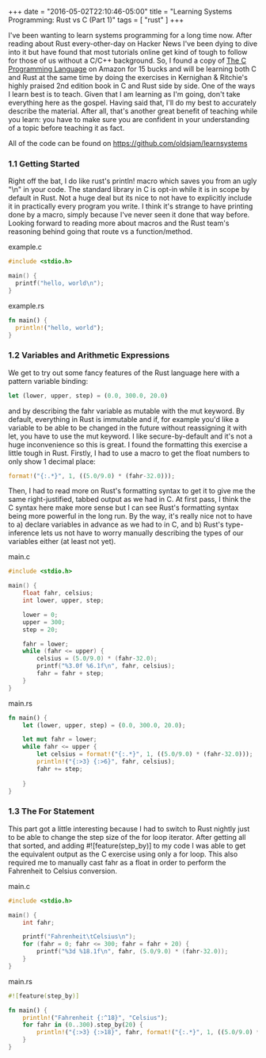 +++
date = "2016-05-02T22:10:46-05:00"
title = "Learning Systems Programming: Rust vs C (Part 1)"
tags = [ "rust" ]
+++

I've been wanting to learn systems programming for a long time now. After reading about Rust every-other-day on Hacker News I've been dying to dive into it but have found that most tutorials online get kind of tough to follow for those of us without a C/C++ background. So, I found a copy of [The C Programming Language](http://www.amazon.com/Programming-Language-Brian-W-Kernighan/dp/0131103628) on Amazon for 15 bucks and will be learning both C and Rust at the same time by doing the exercises in Kernighan & Ritchie's highly praised 2nd edition book in C and Rust side by side. One of the ways I learn best is to teach. Given that I am learning as I'm going, don't take everything here as the gospel. Having said that, I'll do my best to accurately describe the material. After all, that's another great benefit of teaching while you learn: you have to make sure you are confident in your understanding of a topic before teaching it as fact.

All of the code can be found on https://github.com/oldsjam/learnsystems



### 1.1 Getting Started

Right off the bat, I do like rust's println! macro which saves you from an ugly "\n" in your code. The standard library in C is opt-in while it is in scope by default in Rust. Not a huge deal but its nice to not have to explicitly include it in practically every program you write. I think it's strange to have printing done by a macro, simply because I've never seen it done that way before. Looking forward to reading more about macros and the Rust team's reasoning behind going that route vs a function/method.

example.c
```c
#include <stdio.h>

main() {
  printf("hello, world\n");
}
```

example.rs
```rust
fn main() {
  println!("hello, world");
}
```

### 1.2 Variables and Arithmetic Expressions

We get to try out some fancy features of the Rust language here with a pattern variable binding:
```rust
let (lower, upper, step) = (0.0, 300.0, 20.0)
```
and by describing the fahr variable as mutable with the mut keyword. By default, everything in Rust is immutable and if, for example you'd like a variable to be able to be changed in the future without reassigning it with let, you have to use the mut keyword. I like secure-by-default and it's not a huge inconvenience so this is great. I found the formatting this exercise a little tough in Rust. Firstly, I had to use a macro to get the float numbers to only show 1 decimal place:
```rust
format!("{:.*}", 1, ((5.0/9.0) * (fahr-32.0)));
```
Then, I had to read more on Rust's formatting syntax to get it to give me the same right-justified, tabbed output as we had in C. At first pass, I think the C syntax here make more sense but I can see Rust's formatting syntax being more powerful in the long run. By the way, it's really nice not to have to a) declare variables in advance as we had to in C, and b) Rust's type-inference lets us not have to worry manually describing the types of our variables either (at least not yet).

main.c
```c
#include <stdio.h>

main() {
	float fahr, celsius;
	int lower, upper, step;

	lower = 0;
	upper = 300;
	step = 20;

	fahr = lower;
	while (fahr <= upper) {
		celsius = (5.0/9.0) * (fahr-32.0);
		printf("%3.0f %6.1f\n", fahr, celsius);
		fahr = fahr + step;
	}
}
```

main.rs
```rust
fn main() {
	let (lower, upper, step) = (0.0, 300.0, 20.0);

	let mut fahr = lower;
	while fahr <= upper {
		let celsius = format!("{:.*}", 1, ((5.0/9.0) * (fahr-32.0)));
		println!("{:>3} {:>6}", fahr, celsius);
		fahr += step;
		
	}
}
```
### 1.3 The For Statement

This part got a little interesting because I had to switch to Rust nightly just to be able to change the step size of the for loop iterator. After getting all that sorted, and adding #![feature(step_by)] to my code I was able to get the equivalent output as the C exercise using only a for loop. This also required me to manually cast fahr as a float in order to perform the Fahrenheit to Celsius conversion.

main.c
```c
#include <stdio.h>

main() {
	int fahr;

	printf("Fahrenheit\tCelsius\n");
	for (fahr = 0; fahr <= 300; fahr = fahr + 20) {
		printf("%3d %18.1f\n", fahr, (5.0/9.0) * (fahr-32.0));
	}
}
```

main.rs
```rust
#![feature(step_by)]

fn main() {
	println!("Fahrenheit {:^18}", "Celsius");
	for fahr in (0..300).step_by(20) {
		println!("{:>3} {:>18}", fahr, format!("{:.*}", 1, ((5.0/9.0) * (fahr as f64-32.0))));
	}
}
```